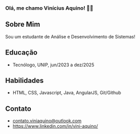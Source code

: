 ### Olá, me chamo Vinícius Aquino! 🙋‍♂️

## Sobre Mim

Sou um estudante de Análise e Desenvolvimento de Sistemas!


## Educação

- Tecnólogo, UNIP, jun/2023 a dez/2025

## Habilidades

- HTML, CSS, Javascript, Java, AngularJS, Git/Github


## Contato

- contato.viniaquino@outlook.com
- https://www.linkedin.com/in/vini-aquino/
